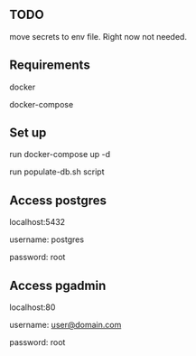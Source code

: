 ## TODO

move secrets to env file. Right now not needed.

## Requirements

docker

docker-compose

## Set up

run docker-compose up -d

run populate-db.sh script

## Access postgres

localhost:5432

username: postgres

password: root

## Access pgadmin

localhost:80

username: user@domain.com

password: root
